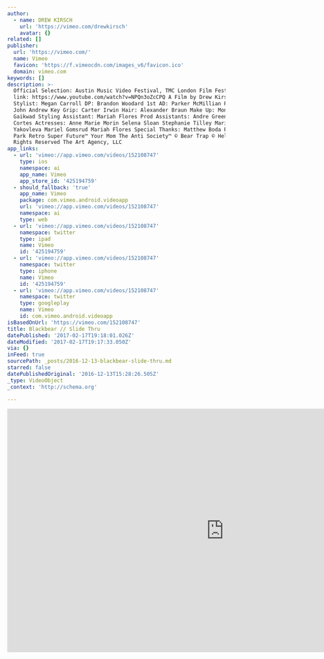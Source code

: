 ```yaml
---
author:
  - name: DREW KIRSCH
    url: 'https://vimeo.com/drewkirsch'
    avatar: {}
related: []
publisher:
  url: 'https://vimeo.com/'
  name: Vimeo
  favicon: 'https://f.vimeocdn.com/images_v6/favicon.ico'
  domain: vimeo.com
keywords: []
description: >-
  Official Selection: Austin Music Video Festival, TMC London Film Fest Official
  link: https://www.youtube.com/watch?v=NPQn3oZcCPQ A Film by Drew Kirsch
  Stylist: Megan Carroll DP: Brandon Woodard 1st AD: Parker McMillian Producer:
  John Andrew Key Grip: Carter Irwin Hair: Alexander Braun Make Up: Monali
  Gaikwad Styling Assistant: Mariah Flores Prod Assistants: Andre Green & Edgar
  Cortes Actresses: Anne Marie Morin Selena Sloan Stephanie Tilley Marina
  Yakovleva Mariel Gomsrud Mariah Flores Special Thanks: Matthew Boda Penmar
  Park Retro Super Future™ Your Mom The Anti Society™ © Bear Trap © Help™ ® All
  Rights Reserved The Art Agency, LLC
app_links:
  - url: 'vimeo://app.vimeo.com/videos/152108747'
    type: ios
    namespace: ai
    app_name: Vimeo
    app_store_id: '425194759'
  - should_fallback: 'true'
    app_name: Vimeo
    package: com.vimeo.android.videoapp
    url: 'vimeo://app.vimeo.com/videos/152108747'
    namespace: ai
    type: web
  - url: 'vimeo://app.vimeo.com/videos/152108747'
    namespace: twitter
    type: ipad
    name: Vimeo
    id: '425194759'
  - url: 'vimeo://app.vimeo.com/videos/152108747'
    namespace: twitter
    type: iphone
    name: Vimeo
    id: '425194759'
  - url: 'vimeo://app.vimeo.com/videos/152108747'
    namespace: twitter
    type: googleplay
    name: Vimeo
    id: com.vimeo.android.videoapp
isBasedOnUrl: 'https://vimeo.com/152108747'
title: Blackbear // Slide Thru
datePublished: '2017-02-17T19:18:01.026Z'
dateModified: '2017-02-17T19:17:33.050Z'
via: {}
inFeed: true
sourcePath: _posts/2016-12-13-blackbear-slide-thru.md
starred: false
datePublishedOriginal: '2016-12-13T15:28:26.505Z'
_type: VideoObject
_context: 'http://schema.org'

---
```

<iframe src="https://cdn.embedly.com/widgets/media.html?src=https%3A%2F%2Fplayer.vimeo.com%2Fvideo%2F152108747&amp;url=https%3A%2F%2Fvimeo.com%2F152108747&amp;image=https%3A%2F%2Fi.vimeocdn.com%2Fvideo%2F593885545_1280.jpg&amp;key=b7d04c9b404c499eba89ee7072e1c4f7&amp;type=text%2Fhtml&amp;schema=vimeo" width="1000" height="563" scrolling="no" frameborder="0" allowfullscreen="" style=""></iframe>